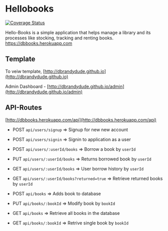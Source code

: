 # Hellobooks
[![Coverage Status](https://coveralls.io/repos/github/dbrandydude/hellobooks/badge.svg?branch=master)](https://coveralls.io/github/dbrandydude/hellobooks?branch=master)

Hello-Books is a simple application that helps manage a library and its processes like stocking, tracking and renting books. https://dbbooks.herokuapp.com

## Template
To veiw template, [http://dbrandydude.github.io](http://dbrandydude.github.io)

Admin Dashboard - [http://dbrandydude.github.io/admin](http://dbrandydude.github.io/admin)

## API-Routes
[http://dbbooks.herokuapp.com/api](http://dbbooks.herokuapp.com/api)
- POST `api/users/signup` => Signup for new new account

- POST `api/users/signin` => Signin to application as a user
- POST `api/users/:userId/books` => Borrow a book by `userId`
- PUT `api/users/:userId/books` => Returns borrowed book by `userId`
- GET `api/users/:userId/books` => User borrow history by `userId`
- GET `api/users/:userId/books?returned=true` => Retrieve returned books by `userId`
- POST `api/books` => Adds book to database
- PUT `api/books/:bookId` => Modify book by `bookId`
- GET `api/books` => Retrieve all books in the database
- GET `api/books/:bookId` => Retrive single book by `bookId` 

